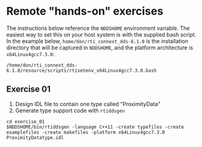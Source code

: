 # Remote "hands-on" exercises

The instructions below reference the `NDDSHOME` environment variable. The easiest way to set this on your host system is with the supplied bash script. In the example below, `home/don/rti_connext_dds-6.1.0` is the installation directory that will be captured in `NDDSHOME`, and the platform architecture is `x64Linux4gcc7.3.0`:
```
/home/don/rti_connext_dds-6.1.0/resource/scripts/rtisetenv_x64Linux4gcc7.3.0.bash
```


## Exercise 01

1) Design IDL file to contain one type called "ProximityData"
2) Generate type support code with `rtiddsgen`
```
cd exercise_01
$NDDSHOME/bin/rtiddsgen -language C++11 -create typefiles -create examplefiles -create makefiles -platform x64Linux4gcc7.3.0 ProximityDatatype.idl
```
